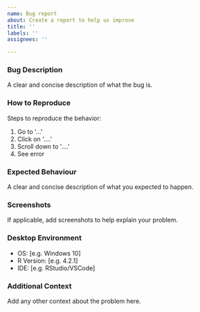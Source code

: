 ```yaml
---
name: Bug report
about: Create a report to help us improve
title: ''
labels: ''
assignees: ''

---
```


### Bug Description
A clear and concise description of what the bug is.

### How to Reproduce
Steps to reproduce the behavior:
1. Go to '...'
2. Click on '....'
3. Scroll down to '....'
4. See error

### Expected Behaviour
A clear and concise description of what you expected to happen.

### Screenshots
If applicable, add screenshots to help explain your problem.

### Desktop Environment 
 - OS: [e.g. Windows 10]
 - R Version: [e.g. 4.2.1]
 - IDE: [e.g. RStudio/VSCode]

### Additional Context
Add any other context about the problem here.
